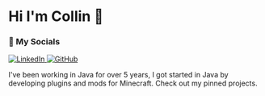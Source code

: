 # Hi I'm Collin 👋
### 📱 My Socials

<p>
  <a href="https://www.linkedin.com/in/collinistevens/">
    <img alt="LinkedIn" src="https://img.shields.io/badge/-collinistevens-blue?style=flat&logo=linkedin&logoColor=white" />
  </a>
  <a href="https://github.com/stevensci">
    <img alt="GitHub" src="https://img.shields.io/badge/-@stevensci-24292e?style=flat&logo=github&logoColor=white" />
  </a>
</p>

I've been working in Java for over 5 years, I got started in Java by developing plugins and mods for Minecraft. Check out my pinned projects.
